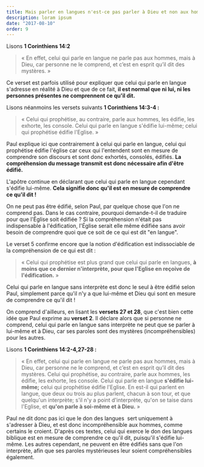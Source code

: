 ```yaml
---
title: Mais parler en langues n'est-ce pas parler à Dieu et non aux hommes selon Paul ? Doit-on même comprendre ce que l'on dit ?
description: loram ipsum
date: "2017-08-10"
order: 9
---
```


Lisons **1 Corinthiens 14:2**

> « En effet, celui qui parle en langue ne parle pas aux hommes, mais à Dieu, car personne ne le comprend, et c’est en esprit qu’il dit des mystères. »

Ce verset est parfois utilisé pour expliquer que celui qui parle en langue s'adresse en réalité à Dieu et que de ce fait, **il est normal que ni lui, ni les personnes présentes ne comprennent ce qu'il dit.**

Lisons néanmoins les versets suivants **1 Corinthiens 14:3-4 :**

> « Celui qui prophétise, au contraire, parle aux hommes, les édifie, les exhorte, les console. Celui qui parle en langue s'édifie lui-même; celui qui prophétise édifie l'Eglise. »

Paul explique ici que contrairement à celui qui parle en langue, celui qui prophétise édifie l'église car ceux qui l'entendent sont en mesure de comprendre son discours et sont donc exhortés, consolés, édifiés. **La compréhension du message transmit est donc nécessaire afin d'être édifié.**

L'apôtre continue en déclarant que celui qui parle en langue cependant s'édifie lui-même. **Cela signifie donc qu'il est en mesure de comprendre ce qu'il dit !**

On ne peut pas être édifié, selon Paul, par quelque chose que l'on ne comprend pas. Dans le cas contraire, pourquoi demande-t-il de traduire pour que l'Église soit édifiée ? Si la compréhension n'était pas indispensable à l'édification, l'Église serait elle même édifiée sans avoir besoin de comprendre quoi que ce soit de ce qui est dit "en langue".

Le verset 5 confirme encore que la notion d'édification est indissociable de la compréhension de ce qui est dit : 

> « Celui qui prophétise est plus grand que celui qui parle en langues, **à moins que ce dernier n'interprète, pour que l'Eglise en reçoive de l'édification.** »

Celui qui parle en langue sans interprète est donc le seul à être édifié selon Paul, simplement parce qu'il n'y a que lui-même et Dieu qui sont en mesure de comprendre ce qu'il dit !

On comprend d'ailleurs, en lisant les **versets 27 et 28**, que c'est bien cette idée que Paul exprime au **verset 2**. Il déclare alors que si personne ne comprend, celui qui parle en langue sans interprète ne peut que se parler à lui-même et à Dieu, car ses paroles sont des mystères (incompréhensibles) pour les autres.

Lisons **1 Corinthiens 14:2-4,27-28 :**

> « En effet, celui qui parle en langue ne parle pas aux hommes, mais à Dieu, car personne ne le comprend, et c’est en esprit qu’il dit des mystères. Celui qui prophétise, au contraire, parle aux hommes, les édifie, les exhorte, les console. Celui qui parle en langue **s'édifie lui-même;** celui qui prophétise édifie l'Eglise. En est-il qui parlent en langue, que deux ou trois au plus parlent, chacun à son tour, et que quelqu'un interprète; s'il n'y a point d'interprète, qu'on se taise dans l'Eglise, et **qu'on parle à soi-même et à Dieu.** »

Paul ne dit donc pas ici que le don des langues  sert uniquement à s'adresser à Dieu, et est donc incompréhensible aux hommes, comme certains le croient. D'après ces textes, celui qui exerce le don des langues biblique est en mesure de comprendre ce qu'il dit, puisqu'il s'édifie lui-même. Les autres cependant, ne peuvent en être édifiés sans que l'on interprète, afin que ses paroles mystérieuses leur soient compréhensibles également.